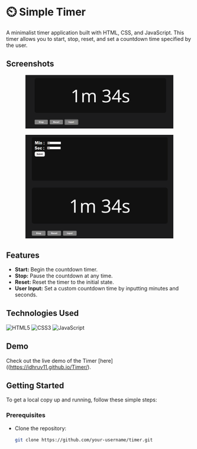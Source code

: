 # ⏲️ Simple Timer

A minimalist timer application built with HTML, CSS, and JavaScript. This timer allows you to start, stop, reset, and set a countdown time specified by the user.

## Screenshots
<p align="center">
  <img src="images/timer1.png" alt="Stopwatch Screenshot" width="400">
</p>
<p align="center">
  <img src="images/timer2.png" alt="Stopwatch Screenshot" width="400">
</p>

## Features

- **Start:** Begin the countdown timer.
- **Stop:** Pause the countdown at any time.
- **Reset:** Reset the timer to the initial state.
- **User Input:** Set a custom countdown time by inputting minutes and seconds.

## Technologies Used

![HTML5](https://img.shields.io/badge/HTML5-E34F26?style=for-the-badge&logo=html5&logoColor=white)
![CSS3](https://img.shields.io/badge/CSS3-1572B6?style=for-the-badge&logo=css3&logoColor=white)
![JavaScript](https://img.shields.io/badge/JavaScript-F7DF1E?style=for-the-badge&logo=javascript&logoColor=black)

## Demo

Check out the live demo of the Timer [here]((https://idhruv11.github.io/Timer/).

## Getting Started

To get a local copy up and running, follow these simple steps:

### Prerequisites

- Clone the repository:
  ```bash
  git clone https://github.com/your-username/timer.git
